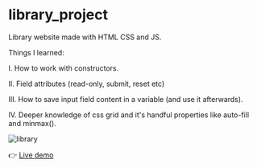 # library_project

Library website made with HTML CSS and JS.

Things I learned:

I. How to work with constructors.

II. Field attributes (read-only, submit, reset etc)

III. How to save input field content in a variable (and use it afterwards).

IV. Deeper knowledge of css grid and it's handful properties like auto-fill and minmax().

![library](https://user-images.githubusercontent.com/102544514/193110455-66177230-3803-433f-af95-27914bbcf95e.png)


👉 <a href="https://llaaur.github.io/library_project/"> Live demo </a>
